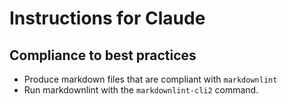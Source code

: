 # Instructions for Claude

## Compliance to best practices

- Produce markdown files that are compliant with `markdownlint`
- Run markdownlint with the `markdownlint-cli2` command.
